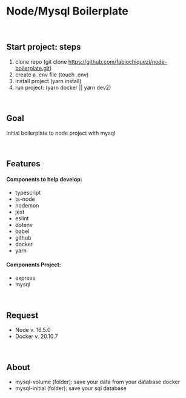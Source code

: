 # Node/Mysql Boilerplate
&nbsp;

## Start project: steps
1. clone repo (git clone https://github.com/fabiochiquezi/node-boilerplate.git)
2. create a .env file (touch .env)
3. install project (yarn install)
4. run project: (yarn docker || yarn dev2)

&nbsp;
<!--  -->

## Goal
Initial boilerplate to node project with mysql

&nbsp;
<!--  -->

## Features
#### Components to help develop:
- typescript
- ts-node
- nodemon
- jest
- eslint
- dotenv
- babel
- github
- docker
- yarn

#### Components Project:
- express
- mysql

&nbsp;
<!--  -->

## Request
- Node v. 16.5.0
- Docker v. 20.10.7

&nbsp;
<!--  -->

## About
- mysql-volume (folder): save your data from your database docker
- mysql-initial (folder): save your sql database
